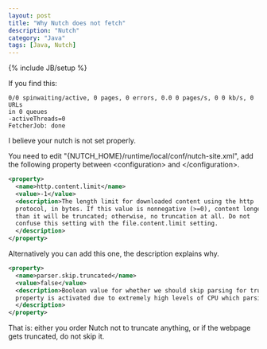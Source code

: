 ```yaml
---
layout: post
title: "Why Nutch does not fetch"
description: "Nutch"
category: "Java"
tags: [Java, Nutch]
---
```

{% include JB/setup %}

If you find this:

```
0/0 spinwaiting/active, 0 pages, 0 errors, 0.0 0 pages/s, 0 0 kb/s, 0 URLs
in 0 queues
-activeThreads=0
FetcherJob: done
```

I believe your nutch is not set properly.

You need to edit "{NUTCH_HOME}/runtime/local/conf/nutch-site.xml", add the following property between &lt;configuration&gt; and &lt;/configuration&gt;.

``` XML
<property>
  <name>http.content.limit</name>
  <value>-1</value>
  <description>The length limit for downloaded content using the http
  protocol, in bytes. If this value is nonnegative (>=0), content longer
  than it will be truncated; otherwise, no truncation at all. Do not
  confuse this setting with the file.content.limit setting.
  </description>
</property>
```

Alternatively you can add this one, the description explains why.

``` XML
<property>
  <name>parser.skip.truncated</name>
  <value>false</value>
  <description>Boolean value for whether we should skip parsing for truncated documents. By default this 
  property is activated due to extremely high levels of CPU which parsing can sometimes take.  
  </description>
</property>
```

That is: either you order Nutch not to truncate anything, or if the webpage gets truncated, do not skip it.